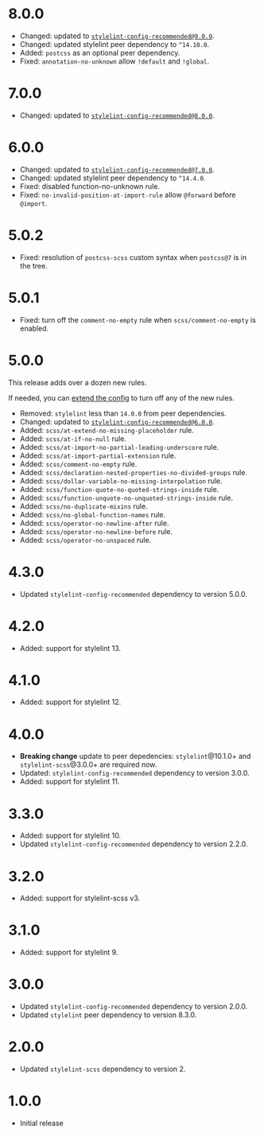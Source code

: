 # 8.0.0

- Changed: updated to [`stylelint-config-recommended@9.0.0`](https://github.com/stylelint/stylelint-config-recommended/releases/tag/9.0.0).
- Changed: updated stylelint peer dependency to `^14.10.0`.
- Added: `postcss` as an optional peer dependency.
- Fixed: `annotation-no-unknown` allow `!default` and `!global`.

# 7.0.0

- Changed: updated to [`stylelint-config-recommended@8.0.0`](https://github.com/stylelint/stylelint-config-recommended/releases/tag/8.0.0).

# 6.0.0

- Changed: updated to [`stylelint-config-recommended@7.0.0`](https://github.com/stylelint/stylelint-config-recommended/releases/tag/7.0.0).
- Changed: updated stylelint peer dependency to `^14.4.0`.
- Fixed: disabled function-no-unknown rule.
- Fixed: `no-invalid-position-at-import-rule` allow `@forward` before `@import`.

# 5.0.2

- Fixed: resolution of `postcss-scss` custom syntax when `postcss@7` is in the tree.

# 5.0.1

- Fixed: turn off the `comment-no-empty` rule when `scss/comment-no-empty` is enabled.

# 5.0.0

This release adds over a dozen new rules.

If needed, you can [extend the config](README.md#extending-the-config) to turn off any of the new rules.

- Removed: `stylelint` less than `14.0.0` from peer dependencies.
- Changed: updated to [`stylelint-config-recommended@6.0.0`](https://github.com/stylelint-scss/stylelint-config-recommended-scss/releases/tag/6.0.0).
- Added: `scss/at-extend-no-missing-placeholder` rule.
- Added: `scss/at-if-no-null` rule.
- Added: `scss/at-import-no-partial-leading-underscore` rule.
- Added: `scss/at-import-partial-extension` rule.
- Added: `scss/comment-no-empty` rule.
- Added: `scss/declaration-nested-properties-no-divided-groups` rule.
- Added: `scss/dollar-variable-no-missing-interpolation` rule.
- Added: `scss/function-quote-no-quoted-strings-inside` rule.
- Added: `scss/function-unquote-no-unquoted-strings-inside` rule.
- Added: `scss/no-duplicate-mixins` rule.
- Added: `scss/no-global-function-names` rule.
- Added: `scss/operator-no-newline-after` rule.
- Added: `scss/operator-no-newline-before` rule.
- Added: `scss/operator-no-unspaced` rule.

# 4.3.0

- Updated `stylelint-config-recommended` dependency to version 5.0.0.

# 4.2.0

- Added: support for stylelint 13.

# 4.1.0

- Added: support for stylelint 12.

# 4.0.0

- **Breaking change** update to peer depedencies: `stylelint`@10.1.0+ and `stylelint-scss`@3.0.0+ are required now.
- Updated: `stylelint-config-recommended` dependency to version 3.0.0.
- Added: support for stylelint 11.

# 3.3.0

- Added: support for stylelint 10.
- Updated `stylelint-config-recommended` dependency to version 2.2.0.

# 3.2.0

- Added: support for stylelint-scss v3.

# 3.1.0

- Added: support for stylelint 9.

# 3.0.0

- Updated `stylelint-config-recommended` dependency to version 2.0.0.
- Updated `stylelint` peer dependency to version 8.3.0.

# 2.0.0

- Updated `stylelint-scss` dependency to version 2.

# 1.0.0

- Initial release
